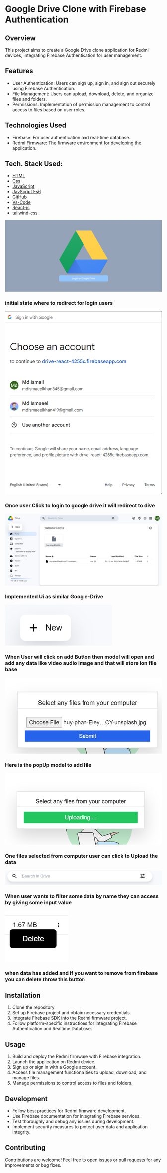 # Google Drive Clone with Firebase Authentication

## Overview
This project aims to create a Google Drive clone application for Redmi devices, integrating Firebase Authentication for user management.

## Features
- User Authentication: Users can sign up, sign in, and sign out securely using Firebase Authentication.
- File Management: Users can upload, download, delete, and organize files and folders.
- Permissions: Implementation of permission management to control access to files based on user roles.

## Technologies Used
- Firebase: For user authentication and real-time database.
- Redmi Firmware: The firmware environment for developing the application.

## Tech. Stack Used:

- [HTML](https://en.wikipedia.org/wiki/HTML)
- [Css](https://en.wikipedia.org/wiki/CSS)
- [JavaScript](https://en.wikipedia.org/wiki/JavaScript)
- [JavScript Es6](https://en.wikipedia.org/wiki/JavaScript)
- [GitHub](https://github.com/)
- [Vs-Code](https://code.visualstudio.com/)
- [React-js](<https://en.wikipedia.org/wiki/React_(JavaScript_library)>)
- [tailwind-css](https://en.wikipedia.org/wiki/Tailwind_CSS)

![Alt text](./src/assets/redmiMd/home.png)

### initial state where to redirect for login users

![Alt text](./src/assets/redmiMd/login-popUp.png)

### Once user Click to login to google drive it will redirect to dive

![Alt text](./src/assets/redmiMd/ui.png)

### Implemented Ui as similar Google-Drive

![Alt text](./src/assets/redmiMd/addFiles.png)

### When User will click on add Button then model will open and add any data like video audio image and that will store ion file base

![Alt text](./src/assets/redmiMd/model.png)

### Here is the popUp model to add file

![Alt text](./src/assets/redmiMd/uploading.png)

### One files selected from computer user can click to Upload the data

![Alt text](./src/assets/redmiMd/searchBar.png)

### When user wants to filter some data by name they can access by giving some input value

![Alt text](./src/assets/redmiMd/delete.png)

### when data has added and if you want to remove from firebase you can delete throw this button

## Installation
1. Clone the repository.
2. Set up Firebase project and obtain necessary credentials.
3. Integrate Firebase SDK into the Redmi firmware project.
4. Follow platform-specific instructions for integrating Firebase Authentication and Realtime Database.

## Usage
1. Build and deploy the Redmi firmware with Firebase integration.
2. Launch the application on Redmi device.
3. Sign up or sign in with a Google account.
4. Access file management functionalities to upload, download, and manage files.
5. Manage permissions to control access to files and folders.

## Development
- Follow best practices for Redmi firmware development.
- Use Firebase documentation for integrating Firebase services.
- Test thoroughly and debug any issues during development.
- Implement security measures to protect user data and application integrity.

## Contributing
Contributions are welcome! Feel free to open issues or pull requests for any improvements or bug fixes.

